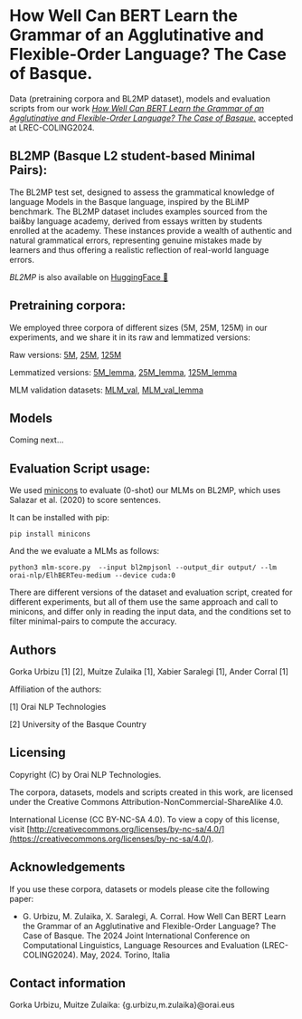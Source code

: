 # How Well Can BERT Learn the Grammar of an Agglutinative and Flexible-Order Language? The Case of Basque.

Data (pretraining corpora and BL2MP dataset), models and evaluation scripts from our work [*How Well Can BERT Learn the Grammar of an Agglutinative and Flexible-Order Language? The Case of Basque.*]() accepted at LREC-COLING2024.


## BL2MP (Basque L2 student-based Minimal Pairs):

The BL2MP test set, designed to assess the grammatical knowledge of language Models in the Basque language, inspired by the BLiMP benchmark. The BL2MP dataset includes examples sourced from the bai&by language academy, derived from essays written by students enrolled at the academy. These instances provide a wealth of authentic and natural grammatical errors, representing genuine mistakes made by learners and thus offering a realistic reflection of real-world language errors.

*BL2MP* is also available on [HuggingFace 🤗](https://huggingface.co/datasets/orai-nlp/bl2mp)

## Pretraining corpora:

We employed three corpora of different sizes (5M, 25M, 125M) in our experiments, and we share it in its raw and lemmatized versions:

Raw versions:
[5M](https://storage.googleapis.com/orai-nlp/bl2mp/corpora/eu_5M.txt), 
[25M](https://storage.googleapis.com/orai-nlp/bl2mp/corpora/eu_25M.txt), 
[125M](https://storage.googleapis.com/orai-nlp/bl2mp/corpora/eu_125M.txt)

Lemmatized versions: [5M_lemma](https://storage.googleapis.com/orai-nlp/bl2mp/corpora/eu_5M_lemma.txt), 
[25M_lemma](https://storage.googleapis.com/orai-nlp/bl2mp/corpora/eu_25M_lemma.txt), 
[125M_lemma](https://storage.googleapis.com/orai-nlp/bl2mp/corpora/eu_125M_lemma.txt)

MLM validation datasets:
[MLM_val](https://storage.googleapis.com/orai-nlp/bl2mp/corpora/eu_argia_test.txt), 
[MLM_val_lemma](https://storage.googleapis.com/orai-nlp/bl2mp/corpora/eu_argia_test_lemma.txt)

## Models

Coming next...

## Evaluation Script usage:

We used [minicons](https://github.com/kanishkamisra/minicons) to evaluate (0-shot) our MLMs on BL2MP, which uses Salazar et al. (2020) to score sentences.

It can be installed with pip:

```
pip install minicons
```

And the we evaluate a MLMs as follows:

```
python3 mlm-score.py  --input bl2mpjsonl --output_dir output/ --lm orai-nlp/ElhBERTeu-medium --device cuda:0
```

There are different versions of the dataset and evaluation script, created for different experiments, but all of them use the same approach and call to minicons, and differ only in reading the input data, and the conditions set to filter minimal-pairs to compute the accuracy.

Authors
-----------
Gorka Urbizu [1] [2], Muitze Zulaika [1], Xabier Saralegi [1], Ander Corral [1]

Affiliation of the authors: 

[1] Orai NLP Technologies

[2] University of the Basque Country



Licensing
-------------

Copyright (C) by Orai NLP Technologies. 

The corpora, datasets, models and scripts created in this work, are licensed under the Creative Commons Attribution-NonCommercial-ShareAlike 4.0.

International License (CC BY-NC-SA 4.0). To view a copy of this license, visit [http://creativecommons.org/licenses/by-nc-sa/4.0/](https://creativecommons.org/licenses/by-nc-sa/4.0/).



Acknowledgements
-------------------
If you use these corpora, datasets or models please cite the following paper:

- G. Urbizu, M. Zulaika, X. Saralegi, A. Corral. How Well Can BERT Learn the Grammar of an Agglutinative and Flexible-Order Language? The Case of Basque. The 2024 Joint International Conference on Computational Linguistics, Language Resources and Evaluation (LREC-COLING2024). May, 2024. Torino, Italia



Contact information
-----------------------
Gorka Urbizu, Muitze Zulaika: {g.urbizu,m.zulaika}@orai.eus